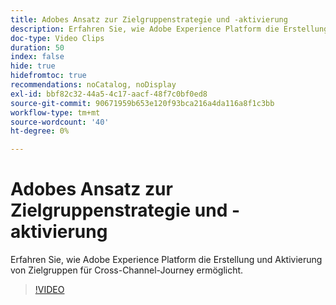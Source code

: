 ```yaml
---
title: Adobes Ansatz zur Zielgruppenstrategie und -aktivierung
description: Erfahren Sie, wie Adobe Experience Platform die Erstellung und Aktivierung von Zielgruppen für Cross-Channel-Journey ermöglicht.
doc-type: Video Clips
duration: 50
index: false
hide: true
hidefromtoc: true
recommendations: noCatalog, noDisplay
exl-id: bbf82c32-44a5-4c17-aacf-48f7c0bf0ed8
source-git-commit: 90671959b653e120f93bca216a4da116a8f1c3bb
workflow-type: tm+mt
source-wordcount: '40'
ht-degree: 0%

---
```


# Adobes Ansatz zur Zielgruppenstrategie und -aktivierung

Erfahren Sie, wie Adobe Experience Platform die Erstellung und Aktivierung von Zielgruppen für Cross-Channel-Journey ermöglicht.

<!-- 62_S655_3442541_49_adobes-approach-to-audience-strategy-and-activation -->
>[!VIDEO](https://video.tv.adobe.com/v/3459629/?learn=on&enablevpops=true&captions=ger)
